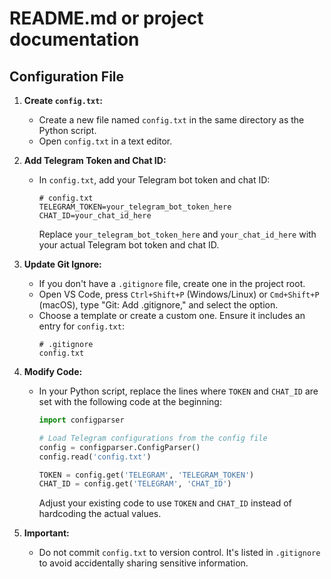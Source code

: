 # README.md or project documentation
## Configuration File

1. **Create `config.txt`:**
   - Create a new file named `config.txt` in the same directory as the Python script.
   - Open `config.txt` in a text editor.

2. **Add Telegram Token and Chat ID:**
   - In `config.txt`, add your Telegram bot token and chat ID:
     ```
     # config.txt
     TELEGRAM_TOKEN=your_telegram_bot_token_here
     CHAT_ID=your_chat_id_here
     ```
     Replace `your_telegram_bot_token_here` and `your_chat_id_here` with your actual Telegram bot token and chat ID.

3. **Update Git Ignore:**
   - If you don't have a `.gitignore` file, create one in the project root.
   - Open VS Code, press `Ctrl+Shift+P` (Windows/Linux) or `Cmd+Shift+P` (macOS), type "Git: Add .gitignore," and select the option.
   - Choose a template or create a custom one. Ensure it includes an entry for `config.txt`:
     ```
     # .gitignore
     config.txt
     ```

4. **Modify Code:**
   - In your Python script, replace the lines where `TOKEN` and `CHAT_ID` are set with the following code at the beginning:
     ```python
     import configparser

     # Load Telegram configurations from the config file
     config = configparser.ConfigParser()
     config.read('config.txt')

     TOKEN = config.get('TELEGRAM', 'TELEGRAM_TOKEN')
     CHAT_ID = config.get('TELEGRAM', 'CHAT_ID')
     ```
     Adjust your existing code to use `TOKEN` and `CHAT_ID` instead of hardcoding the actual values.

5. **Important:**
   - Do not commit `config.txt` to version control. It's listed in `.gitignore` to avoid accidentally sharing sensitive information.
